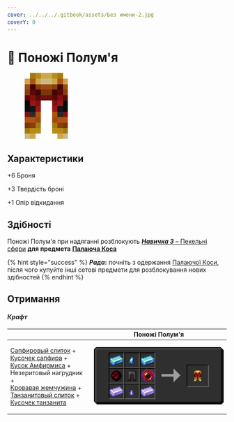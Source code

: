 ```yaml
---
cover: ../../../.gitbook/assets/Без имени-2.jpg
coverY: 0
---
```


# 👖 Поножі Полум'я

<figure><img src="../../../.gitbook/assets/flamos-leggings.png" alt=""><figcaption></figcaption></figure>

## Характеристики

\+6 Броня

\+3 Твердість броні

\+1 Опір відкидання

## Здібності

Поножі Полум'я при надяганні розблокують [_**Навичка 3**_ – Пекельні сфери](kosa-plameni/#sposobnosti) **для предмета** [**Палаюча Коса**](kosa-plameni/)

{% hint style="success" %}
_**Рада**_**:** почніть з одержання [Палаючої Коси](kosa-plameni/), після чого купуйте інші сетові предмети для розблокування нових здібностей
{% endhint %}

## Отримання

#### _Крафт_

|                                                                                                                                                                                                                                                                                                                                                                                                                                                                                                                                                                               | Поножі Полум'я                                                                                            |
| ----------------------------------------------------------------------------------------------------------------------------------------------------------------------------------------------------------------------------------------------------------------------------------------------------------------------------------------------------------------------------------------------------------------------------------------------------------------------------------------------------------------------------------------------------------------------------- | --------------------------------------------------------------------------------------------------------- |
| <p><a href="../../materialy/metally-i-mineraly/sapfirovyi-slitok.md">Сапфировый слиток</a> +<br><a href="../../materialy/metally-i-mineraly/kusochek-sapfira.md">Кусочек сапфира</a> +<br><a href="../../materialy/amthirmis_lump.md">Кусок Амфирмиса</a> +<br>Незеритовый нагрудник +<br><a href="../../materialy/blood_pearl_of_teleportation.md">Кровавая жемчужина</a> +<br><a href="../../materialy/metally-i-mineraly/tanzanitovyi-slitok.md">Танзанитовый слиток</a> +<br><a href="../../materialy/metally-i-mineraly/kusochek-tanzanita.md">Кусочек танзанита</a></p> | <img src="../../../.gitbook/assets/flamos_armor_flamos_leggings_0.png" alt="Этап 1" data-size="original"> |
